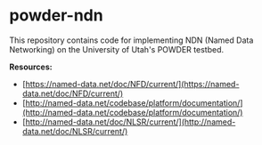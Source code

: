 # powder-ndn
This repository contains code for implementing NDN (Named Data Networking) on the University of Utah's POWDER testbed.

**Resources:**
* [https://named-data.net/doc/NFD/current/](https://named-data.net/doc/NFD/current/)
* [http://named-data.net/codebase/platform/documentation/](http://named-data.net/codebase/platform/documentation/)
* [http://named-data.net/doc/NLSR/current/](http://named-data.net/doc/NLSR/current/)

